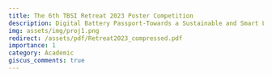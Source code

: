 ```yaml
---
title: The 6th TBSI Retreat 2023 Poster Competition
description: Digital Battery Passport-Towards a Sustainable and Smart Living
img: assets/img/proj1.png
redirect: /assets/pdf/Retreat2023_compressed.pdf
importance: 1
category: Academic
giscus_comments: true
---
```

